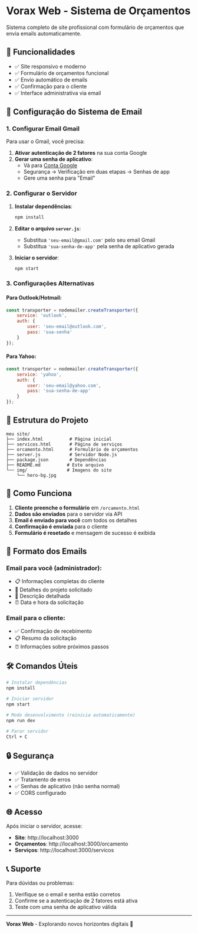 # Vorax Web - Sistema de Orçamentos

Sistema completo de site profissional com formulário de orçamentos que envia emails automaticamente.

## 🚀 Funcionalidades

- ✅ Site responsivo e moderno
- ✅ Formulário de orçamentos funcional
- ✅ Envio automático de emails
- ✅ Confirmação para o cliente
- ✅ Interface administrativa via email

## 📧 Configuração do Sistema de Email

### 1. Configurar Email Gmail

Para usar o Gmail, você precisa:

1. **Ativar autenticação de 2 fatores** na sua conta Google
2. **Gerar uma senha de aplicativo**:
   - Vá para [Conta Google](https://myaccount.google.com/)
   - Segurança → Verificação em duas etapas → Senhas de app
   - Gere uma senha para "Email"

### 2. Configurar o Servidor

1. **Instalar dependências**:
   ```bash
   npm install
   ```

2. **Editar o arquivo `server.js`**:
   - Substitua `'seu-email@gmail.com'` pelo seu email Gmail
   - Substitua `'sua-senha-de-app'` pela senha de aplicativo gerada

3. **Iniciar o servidor**:
   ```bash
   npm start
   ```

### 3. Configurações Alternativas

#### Para Outlook/Hotmail:
```javascript
const transporter = nodemailer.createTransporter({
    service: 'outlook',
    auth: {
        user: 'seu-email@outlook.com',
        pass: 'sua-senha'
    }
});
```

#### Para Yahoo:
```javascript
const transporter = nodemailer.createTransporter({
    service: 'yahoo',
    auth: {
        user: 'seu-email@yahoo.com',
        pass: 'sua-senha-de-app'
    }
});
```

## 📁 Estrutura do Projeto

```
meu site/
├── index.html          # Página inicial
├── servicos.html       # Página de serviços
├── orcamento.html      # Formulário de orçamentos
├── server.js           # Servidor Node.js
├── package.json        # Dependências
├── README.md          # Este arquivo
└── img/               # Imagens do site
    └── hero-bg.jpg
```

## 🔧 Como Funciona

1. **Cliente preenche o formulário** em `/orcamento.html`
2. **Dados são enviados** para o servidor via API
3. **Email é enviado para você** com todos os detalhes
4. **Confirmação é enviada** para o cliente
5. **Formulário é resetado** e mensagem de sucesso é exibida

## 📧 Formato dos Emails

### Email para você (administrador):
- 📋 Informações completas do cliente
- 🎯 Detalhes do projeto solicitado
- 📝 Descrição detalhada
- ⏰ Data e hora da solicitação

### Email para o cliente:
- ✅ Confirmação de recebimento
- 📋 Resumo da solicitação
- ⏰ Informações sobre próximos passos

## 🛠️ Comandos Úteis

```bash
# Instalar dependências
npm install

# Iniciar servidor
npm start

# Modo desenvolvimento (reinicia automaticamente)
npm run dev

# Parar servidor
Ctrl + C
```

## 🔒 Segurança

- ✅ Validação de dados no servidor
- ✅ Tratamento de erros
- ✅ Senhas de aplicativo (não senha normal)
- ✅ CORS configurado

## 🌐 Acesso

Após iniciar o servidor, acesse:
- **Site**: http://localhost:3000
- **Orçamentos**: http://localhost:3000/orcamento
- **Serviços**: http://localhost:3000/servicos

## 📞 Suporte

Para dúvidas ou problemas:
1. Verifique se o email e senha estão corretos
2. Confirme se a autenticação de 2 fatores está ativa
3. Teste com uma senha de aplicativo válida

---

**Vorax Web** - Explorando novos horizontes digitais 🚀 